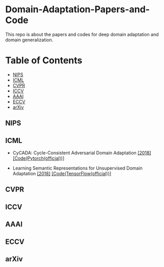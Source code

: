 # Domain-Adaptation-Papers-and-Code

This repo is about the papers and codes for deep domain adaptation and domain generalization. 

Table of Contents
=================
 * [NIPS](https://github.com/redhat12345/Domain-Adaptation-Papers-and-Codes/blob/master/README.md#nips)
 * [ICML](https://github.com/redhat12345/Domain-Adaptation-Papers-and-Codes/blob/master/README.md#icml)
 * [CVPR](https://github.com/redhat12345/Domain-Adaptation-Papers-and-Codes/blob/master/README.md#cvpr)
 * [ICCV](https://github.com/redhat12345/Domain-Adaptation-Papers-and-Codes/blob/master/README.md#iccv)
 * [AAAI](https://github.com/redhat12345/Domain-Adaptation-Papers-and-Codes/blob/master/README.md#aaai)
 * [ECCV](https://github.com/redhat12345/Domain-Adaptation-Papers-and-Codes/blob/master/README.md#eccv)
 * [arXiv](https://github.com/redhat12345/Domain-Adaptation-Papers-and-Codes/blob/master/README.md#arxiv)

## NIPS

## ICML

* CyCADA: Cycle-Consistent Adversarial Domain Adaptation [[2018]](http://proceedings.mlr.press/v80/hoffman18a.html) [[Code(Pytorch(official))]](https://github.com/jhoffman/cycada_release)

* Learning Semantic Representations for Unsupervised Domain Adaptation [[2018]](http://proceedings.mlr.press/v80/xie18c.html) [[Code(TensorFlow(official))]](https://github.com/Mid-Push/Moving-Semantic-Transfer-Network)

## CVPR



## ICCV


## AAAI


## ECCV


## arXiv

